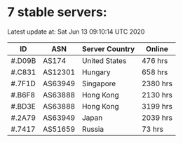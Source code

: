 # 7 stable servers:

Latest update at: Sat Jun 13 09:10:14 UTC 2020

| ID | ASN | Server Country | Online |
| -- | --- | -------------- | ------ |
| #.D09B | AS174 | United States | 476 hrs |
| #.C831 | AS12301 | Hungary | 658 hrs |
| #.7F1D | AS63949 | Singapore | 2380 hrs |
| #.B6F8 | AS63888 | Hong Kong | 2130 hrs |
| #.BD3E | AS63888 | Hong Kong | 3199 hrs |
| #.2A79 | AS63949 | Japan | 2039 hrs |
| #.7417 | AS51659 | Russia | 73 hrs |

